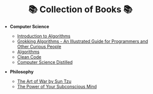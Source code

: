 <h1 align=center>📚 Collection of Books 📚</h1>

- **Computer Science**
    - [Introduction to Algorithms][introtoalgos]
    - [Grokking Algorithms - An Illustrated Guide for Programmers and Other Curious People][grokking]
    - [Algorithms][algosjava]
    - [Clean Code][CC]
    - [Computer Science Distilled][CSD]

- **Philosophy**
    - [The Art of War by Sun Tzu][artofwar]
    - [The Power of Your Subconscious Mind][powerofsubmind]
   


<!-- 
- **Productivity**

- **Self-Help** 

- **Society** -->


<!-- LINKS -->
[grokking]: /pdfs/Computer%20Science/Grokking%20Algorithms-%20An%20Illustrated%20Guide%20for%20Programmers%20and%20Other%20Curious%20People.pdf
[artofwar]: /pdfs/Philosophy/The%20Art%20of%20War%20by%20Sun%20Tzu.pdf
[introtoalgos]: /pdfs/Computer%20Science/Introduction%20to%20Algorithms.pdf
[powerofsubmind]: /pdfs/Philosophy/ThePowerOfYourSubconsciousMind-JosephMurphy.pdf
[algosjava]: /pdfs/Computer%20Science/Algorithms.pdf
[CSD]: /pdfs/Computer%20Science/Computer%20Science%20Distilled.pdf
[CC]: /pdfs/Computer%20Science/Clean%20Code.pdf
